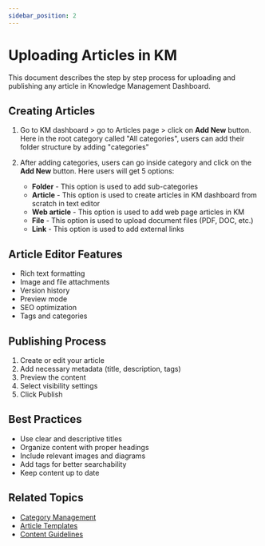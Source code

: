 ```yaml
---
sidebar_position: 2
---
```


# Uploading Articles in KM

This document describes the step by step process for uploading and publishing any article in Knowledge Management Dashboard.

## Creating Articles

1. Go to KM dashboard > go to Articles page > click on **Add New** button.
   Here in the root category called "All categories", users can add their folder structure by adding "categories"

2. After adding categories, users can go inside category and click on the **Add New** button.
   Here users will get 5 options:
   - **Folder** - This option is used to add sub-categories
   - **Article** - This option is used to create articles in KM dashboard from scratch in text editor
   - **Web article** - This option is used to add web page articles in KM
   - **File** - This option is used to upload document files (PDF, DOC, etc.)
   - **Link** - This option is used to add external links

## Article Editor Features

- Rich text formatting
- Image and file attachments
- Version history
- Preview mode
- SEO optimization
- Tags and categories

## Publishing Process

1. Create or edit your article
2. Add necessary metadata (title, description, tags)
3. Preview the content
4. Select visibility settings
5. Click Publish

## Best Practices

- Use clear and descriptive titles
- Organize content with proper headings
- Include relevant images and diagrams
- Add tags for better searchability
- Keep content up to date

## Related Topics

- [Category Management](./category-management.md)
- [Article Templates](./article-templates.md)
- [Content Guidelines](./content-guidelines.md)
